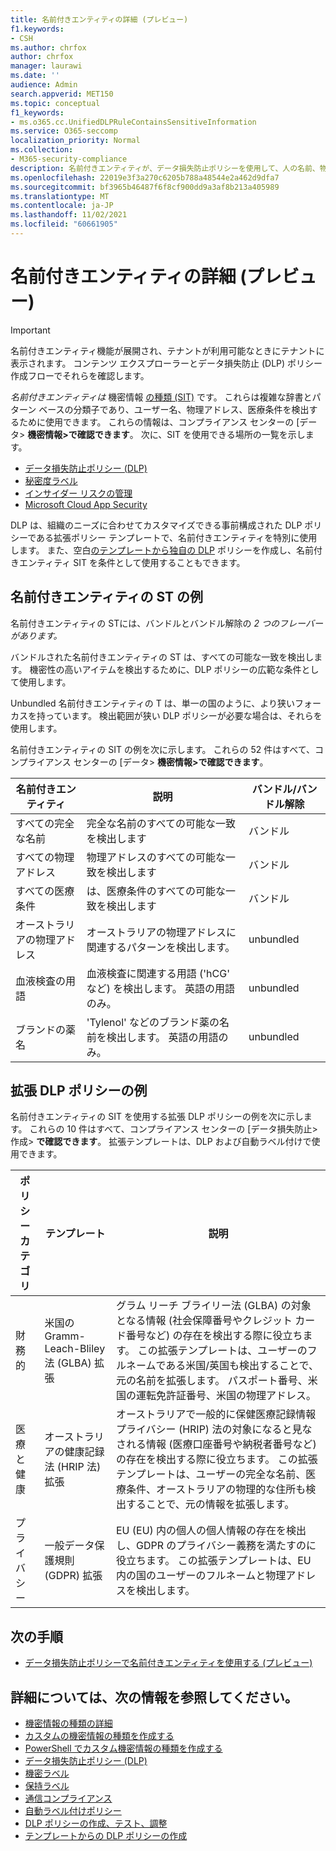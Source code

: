 ```yaml
---
title: 名前付きエンティティの詳細 (プレビュー)
f1.keywords:
- CSH
ms.author: chrfox
author: chrfox
manager: laurawi
ms.date: ''
audience: Admin
search.appverid: MET150
ms.topic: conceptual
f1_keywords:
- ms.o365.cc.UnifiedDLPRuleContainsSensitiveInformation
ms.service: O365-seccomp
localization_priority: Normal
ms.collection:
- M365-security-compliance
description: 名前付きエンティティが、データ損失防止ポリシーを使用して、人の名前、物理的な住所、医療用語を含む機密アイテムを検出する方法について説明します。
ms.openlocfilehash: 22019e3f3a270c6205b788a48544e2a462d9dfa7
ms.sourcegitcommit: bf3965b46487f6f8cf900dd9a3af8b213a405989
ms.translationtype: MT
ms.contentlocale: ja-JP
ms.lasthandoff: 11/02/2021
ms.locfileid: "60661905"
---
```

# <a name="learn-about-named-entities-preview"></a>名前付きエンティティの詳細 (プレビュー)

> [!IMPORTANT]
> 名前付きエンティティ機能が展開され、テナントが利用可能なときにテナントに表示されます。 コンテンツ エクスプローラーとデータ損失防止 (DLP) ポリシー作成フローでそれらを確認します。 

*名前付きエンティティは* 機密情報 [の種類 (SIT)](sensitive-information-type-learn-about.md) です。 これらは複雑な辞書とパターン ベースの分類子であり、ユーザー名、物理アドレス、医療条件を検出するために使用できます。 これらの情報は、コンプライアンス センターの [データ> **機密情報>で確認できます**。 次に、SIT を使用できる場所の一覧を示します。

- [データ損失防止ポリシー (DLP)](dlp-learn-about-dlp.md) 
- [秘密度ラベル](sensitivity-labels.md)
- [インサイダー リスクの管理](insider-risk-management-solution-overview.md)
- [Microsoft Cloud App Security](/cloud-app-security/what-is-cloud-app-security)

DLP は、組織のニーズに合わせてカスタマイズできる事前構成された DLP ポリシーである拡張ポリシー テンプレートで、名前付きエンティティを特別に使用します。 また、空白[のテンプレートから独自の DLP](create-test-tune-dlp-policy.md) [](create-a-dlp-policy-from-a-template.md)ポリシーを作成し、名前付きエンティティ SIT を条件として使用することもできます。

<!-- There are many other SITs that detect strings like social security, credit card, or bank account numbers to identify sensitive items. For more information, see [Sensitive information types entity definitions](sensitive-information-type-entity-definitions.md).-->



## <a name="examples-of-named-entity-sits"></a>名前付きエンティティの ST の例

名前付きエンティティの STには、バンドルとバンドル解除の *2 つのフレーバーがあります。*

バンドルされた名前付きエンティティの ST は、すべての可能な一致を検出します。 機密性の高いアイテムを検出するために、DLP ポリシーの広範な条件として使用します。

Unbundled 名前付きエンティティの T は、単一の国のように、より狭いフォーカスを持っています。 検出範囲が狭い DLP ポリシーが必要な場合は、それらを使用します。
 
名前付きエンティティの SIT の例を次に示します。 これらの 52 件はすべて、コンプライアンス センターの [データ> **機密情報>で確認できます**。

|名前付きエンティティ |説明  |バンドル/バンドル解除  |
|---------|---------|---------|
|すべての完全な名前    |完全な名前のすべての可能な一致を検出します         |   バンドル      |
|すべての物理アドレス    |物理アドレスのすべての可能な一致を検出します     | バンドル |
|すべての医療条件    |は、医療条件のすべての可能な一致を検出します |バンドル |
|オーストラリアの物理アドレス |  オーストラリアの物理アドレスに関連するパターンを検出します。 |unbundled |
|血液検査の用語     |血液検査に関連する用語 ('hCG' など) を検出します。 英語の用語のみ。      |unbundled |
|ブランドの薬名     |'Tylenol' などのブランド薬の名前を検出します。 英語の用語のみ。         |unbundled |

## <a name="examples-of-enhanced-dlp-policies"></a>拡張 DLP ポリシーの例

名前付きエンティティの SIT を使用する拡張 DLP ポリシーの例を次に示します。 これらの 10 件はすべて、コンプライアンス センターの [データ損失防止>作成> **で確認できます**。 拡張テンプレートは、DLP および自動ラベル付けで使用できます。

|ポリシー カテゴリ  |テンプレート  |説明  |
|---------|---------|---------|
|財務的|米国の Gramm-Leach-Bliley 法 (GLBA) 拡張         |グラム リーチ ブライリー法 (GLBA) の対象となる情報 (社会保障番号やクレジット カード番号など) の存在を検出する際に役立ちます。 この拡張テンプレートは、ユーザーのフルネームである米国/英国も検出することで、元の名前を拡張します。 パスポート番号、米国の運転免許証番号、米国の物理アドレス。         |
| 医療と健康   |オーストラリアの健康記録法 (HRIP 法) 拡張         |オーストラリアで一般的に保健医療記録情報プライバシー (HRIP) 法の対象になると見なされる情報 (医療口座番号や納税者番号など) の存在を検出する際に役立ちます。 この拡張テンプレートは、ユーザーの完全な名前、医療条件、オーストラリアの物理的な住所も検出することで、元の情報を拡張します。         |
|プライバシー   |一般データ保護規則 (GDPR) 拡張         | EU (EU) 内の個人の個人情報の存在を検出し、GDPR のプライバシー義務を満たすのに役立ちます。 この拡張テンプレートは、EU 内の国のユーザーのフルネームと物理アドレスを検出します。        |


## <a name="next-steps"></a>次の手順

- [データ損失防止ポリシーで名前付きエンティティを使用する (プレビュー)](named-entities-use.md)


## <a name="for-further-information"></a>詳細については、次の情報を参照してください。
<!--- [Sensitive information type entity definitions](sensitive-information-type-entity-definitions.md)-->
- [機密情報の種類の詳細](sensitive-information-type-learn-about.md)
- [カスタムの機密情報の種類を作成する](create-a-custom-sensitive-information-type.md)
- [PowerShell でカスタム機密情報の種類を作成する](create-a-custom-sensitive-information-type-in-scc-powershell.md)
- [データ損失防止ポリシー (DLP)](data-loss-prevention-policies.md) 
- [機密ラベル](sensitivity-labels.md)
- [保持ラベル](retention.md)
- [通信コンプライアンス](communication-compliance.md)
- [自動ラベル付けポリシー](apply-sensitivity-label-automatically.md#how-to-configure-auto-labeling-for-office-apps)
- [DLP ポリシーの作成、テスト、調整](create-test-tune-dlp-policy.md)
- [テンプレートからの DLP ポリシーの作成](create-a-dlp-policy-from-a-template.md) 
